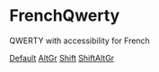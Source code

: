 # FrenchQwerty
QWERTY with accessibility for French

[Default](./images/QwertyFR.jpg)
[AltGr](./images/QwertyFRAltGr.jpg)
[Shift](./images/QwertyFRShft.jpg)
[ShiftAltGr](./images/QwertyFRShftAltGr.jpg)